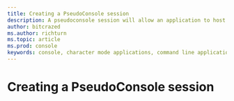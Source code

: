 ```yaml
---
title: Creating a PseudoConsole session
description: A pseudoconsole session will allow an application to host the activities of a character-mode application
author: bitcrazed
ms.author: richturn
ms.topic: article
ms.prod: console
keywords: console, character mode applications, command line applications, terminal applications, console api, conpty, pseudoconsole
---
```


# Creating a PseudoConsole session

